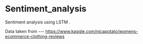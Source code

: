 # Sentiment_analysis
Sentiment analysis using LSTM .

Data taken from --- https://www.kaggle.com/nicapotato/womens-ecommerce-clothing-reviews
